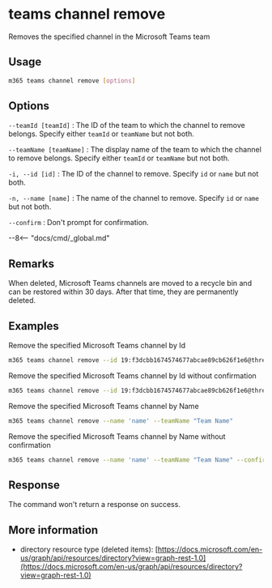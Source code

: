 # teams channel remove

Removes the specified channel in the Microsoft Teams team

## Usage

```sh
m365 teams channel remove [options]
```

## Options

`--teamId [teamId]`
: The ID of the team to which the channel to remove belongs. Specify either `teamId` or `teamName` but not both.

`--teamName [teamName]`
: The display name of the team to which the channel to remove belongs. Specify either `teamId` or `teamName` but not both.

`-i, --id [id]`
: The ID of the channel to remove. Specify `id` or `name` but not both.

`-n, --name [name]`
: The name of the channel to remove. Specify `id` or `name` but not both.

`--confirm`
: Don't prompt for confirmation.

--8<-- "docs/cmd/_global.md"

## Remarks

When deleted, Microsoft Teams channels are moved to a recycle bin and can be restored within 30 days. After that time, they are permanently deleted.

## Examples

Remove the specified Microsoft Teams channel by Id

```sh
m365 teams channel remove --id 19:f3dcbb1674574677abcae89cb626f1e6@thread.skype --teamId d66b8110-fcad-49e8-8159-0d488ddb7656
```

Remove the specified Microsoft Teams channel by Id without confirmation

```sh
m365 teams channel remove --id 19:f3dcbb1674574677abcae89cb626f1e6@thread.skype --teamId d66b8110-fcad-49e8-8159-0d488ddb7656 --confirm
```

Remove the specified Microsoft Teams channel by Name

```sh
m365 teams channel remove --name 'name' --teamName "Team Name"
```

Remove the specified Microsoft Teams channel by Name without confirmation

```sh
m365 teams channel remove --name 'name' --teamName "Team Name" --confirm 
```

## Response

The command won't return a response on success.

## More information

- directory resource type (deleted items): [https://docs.microsoft.com/en-us/graph/api/resources/directory?view=graph-rest-1.0](https://docs.microsoft.com/en-us/graph/api/resources/directory?view=graph-rest-1.0)
